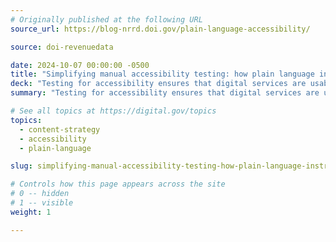 ```yaml
---
# Originally published at the following URL
source_url: https://blog-nrrd.doi.gov/plain-language-accessibility/

source: doi-revenuedata

date: 2024-10-07 00:00:00 -0500
title: "Simplifying manual accessibility testing: how plain language instructions drive compliance"
deck: "Testing for accessibility ensures that digital services are usable for everyone. Explore how the Office of Natural Resources and Revenue (ONRR) streamlined their manual testing process with plain language instructions to create a more uniform testing methodology across their agency. By balancing detail with usability and continually updating resources, ONRR empowers both their small team and subject matter experts to meet Section 508 compliance."
summary: "Testing for accessibility ensures that digital services are usable for everyone. Explore how the Office of Natural Resources and Revenue (ONRR) streamlined their manual testing process with plain language instructions to create a more uniform testing methodology across their agency. By balancing detail with usability and continually updating resources, ONRR empowers both their small team and subject matter experts to meet Section 508 compliance."

# See all topics at https://digital.gov/topics
topics:
  - content-strategy
  - accessibility
  - plain-language

slug: simplifying-manual-accessibility-testing-how-plain-language-instructions-drive-compliance

# Controls how this page appears across the site
# 0 -- hidden
# 1 -- visible
weight: 1

---
```

